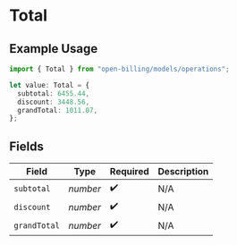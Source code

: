 # Total

## Example Usage

```typescript
import { Total } from "open-billing/models/operations";

let value: Total = {
  subtotal: 6455.44,
  discount: 3448.56,
  grandTotal: 1011.07,
};
```

## Fields

| Field              | Type               | Required           | Description        |
| ------------------ | ------------------ | ------------------ | ------------------ |
| `subtotal`         | *number*           | :heavy_check_mark: | N/A                |
| `discount`         | *number*           | :heavy_check_mark: | N/A                |
| `grandTotal`       | *number*           | :heavy_check_mark: | N/A                |